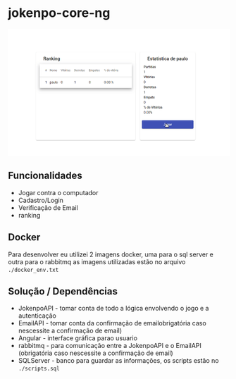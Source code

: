# jokenpo-core-ng


![](./media/demo.gif)


## Funcionalidades
* Jogar contra o computador
* Cadastro/Login
* Verificação de Email
* ranking 

## Docker
Para desenvolver eu utilizei 2 imagens docker, uma para o sql server e outra para o rabbitmq as imagens utilizadas estão no arquivo ```./docker_env.txt```

## Solução / Dependências
* JokenpoAPI - tomar conta de todo a lógica envolvendo o jogo e a autenticação
* EmailAPI - tomar conta da confirmação de emailobrigatória caso nescessite a confirmação de email)
* Angular - interface gráfica parao usuario
* rabbitmq - para comunicação entre a JokenpoAPI e o EmailAPI (obrigatória caso nescessite a confirmação de email)
* SQLServer - banco para guardar as informações, os scripts estão no ```./scripts.sql```
